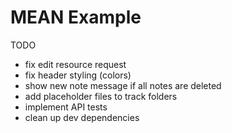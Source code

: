MEAN Example
============

TODO
- fix edit resource request
- fix header styling (colors)
- show new note message if all notes are deleted
- add placeholder files to track folders
- implement API tests
- clean up dev dependencies